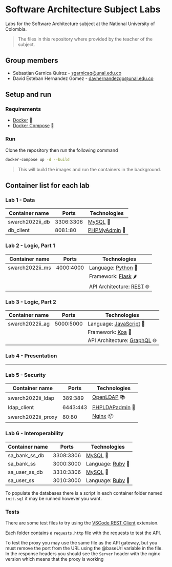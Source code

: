 # Software Architecture Subject Labs

Labs for the Software Architecture subject at the National University of Colombia.

> The files in this repository where provided by the teacher of the subject.

## Group members

- Sebastian Garnica Quiroz - sgarnicaq@unal.edu.co
- David Esteban Hernandez Gomez - davhernandezgo@unal.edu.co

## Setup and run

### Requirements

- [Docker](https://docs.docker.com/install/) 🐳
- [Docker Compose](https://docs.docker.com/compose/install/) 🐙

### Run

Clone the repository then run the following command

```sh
docker-compose up -d --build
```

> This will build the images and run the containers in the background.

## Container list for each lab

### Lab 1 - Data

| Container name  | Ports     | Technologies                                 |
| --------------- | --------- | -------------------------------------------- |
| swarch2022ii_db | 3306:3306 | [MySQL](https://www.mysql.com/) 🐬           |
| db_client       | 8081:80   | [PHPMyAdmin](https://www.phpmyadmin.net/) 🐘 |

### Lab 2 - Logic, Part 1

| Container name  | Ports     | Technologies                                                                |
| --------------- | --------- | --------------------------------------------------------------------------- |
| swarch2022ii_ms | 4000:4000 | Language: [Python](https://www.python.org/) 🐍                              |
|                 |           | Framework: [Flask](https://flask.palletsprojects.com/en/1.1.x/) 🌶️          |
|                 |           | API Architecture: [REST](https://en.wikipedia.org/wiki/Representational) 🌐 |

### Lab 3 - Logic, Part 2

| Container name  | Ports     | Technologies                                           |
| --------------- | --------- | ------------------------------------------------------ |
| swarch2022ii_ag | 5000:5000 | Language: [JavaScript](https://www.javascript.com/) 📜 |
|                 |           | Framework: [Koa](https://koajs.com/) 🌲                |
|                 |           | API Architecture: [GraphQL](https://graphql.org/) 🌐   |

### Lab 4 - Presentation

---

### Lab 5 - Security

| Container name     | Ports    | Technologies                                     |
| ------------------ | -------- | ------------------------------------------------ |
| swarch2022ii_ldap  | 389:389  | [OpenLDAP](https://www.openldap.org/) 📚         |
| ldap_client        | 6443:443 | [PHPLDAPadmin](https://www.phpldapadmin.org/) 📖 |
| swarch2022ii_proxy | 80:80    | [Nginx](https://www.nginx.com/) 📦               |

### Lab 6 - Interoperability

| Container name | Ports     | Technologies                                    |
| -------------- | --------- | ----------------------------------------------- |
| sa_bank_ss_db  | 3308:3306 | [MySQL](https://www.mysql.com/) 🐬              |
| sa_bank_ss     | 3000:3000 | Language: [Ruby](https://www.ruby-lang.org/) 💎 |
| sa_user_ss_db  | 3310:3306 | [MySQL](https://www.mysql.com/) 🐬              |
| sa_user_ss     | 3010:3000 | Language: [Ruby](https://www.ruby-lang.org/) 💎 |

To populate the databases there is a script in each container folder named
`init.sql` it may be runned however you want.

### Tests

There are some test files to try using the [VSCode REST Client](https://marketplace.visualstudio.com/items?itemName=humao.rest-client) extension.

Each folder contains a `requests.http` file with the requests to test the API.

To test the proxy you may use the same file as the API gateway, but you must remove the port from the URL using the @baseUrl variable in the file.
In the response headers you should see the `Server` header with the nginx version which means that the proxy is working
